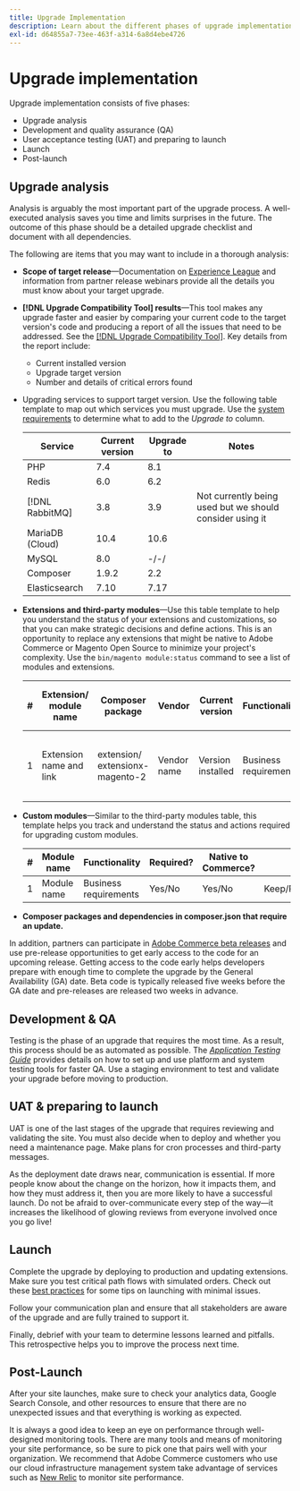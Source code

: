 ```yaml
---
title: Upgrade Implementation
description: Learn about the different phases of upgrade implementation for Adobe Commerce projects.
exl-id: d64855a7-73ee-463f-a314-6a8d4ebe4726
---
```

# Upgrade implementation

Upgrade implementation consists of five phases:

- Upgrade analysis
- Development and quality assurance (QA)
- User acceptance testing (UAT) and preparing to launch
- Launch
- Post-launch

## Upgrade analysis

Analysis is arguably the most important part of the upgrade process. A well-executed analysis saves you time and limits surprises in the future. The outcome of this phase should be a detailed upgrade checklist and document with all dependencies. 

The following are items that you may want to include in a thorough analysis:

- **Scope of target release**—Documentation on [Experience League](../../release/release-notes/overview.md) and information from partner release webinars provide all the details you must know about your target upgrade.

- **[!DNL Upgrade Compatibility Tool] results**—This tool makes any upgrade faster and easier by comparing your current code to the target version's code and producing a report of all the issues that need to be addressed. See the [[!DNL Upgrade Compatibility Tool]](../upgrade-compatibility-tool/overview.md). Key details from the report include:

  -  Current installed version
  - Upgrade target version
  - Number and details of critical errors found

- Upgrading services to support target version. Use the following table template to map out which services you must upgrade. Use the [system requirements](../../installation/system-requirements.md) to determine what to add to the _Upgrade to_ column.

  
  | Service         | Current version | Upgrade to | Notes                                                    |
  |-----------------|-----------------|------------|----------------------------------------------------------|
  | PHP             | 7.4             | 8.1        |                                                          |
  | Redis           | 6.0             | 6.2        |                                                          |
  | [!DNL RabbitMQ] | 3.8             | 3.9        | Not currently being used but we should consider using it |
  | MariaDB (Cloud) | 10.4            | 10.6       |                                                          |
  | MySQL           | 8.0             | -/-/       |                                                          |
  | Composer        | 1.9.2           | 2.2        |                                                          |
  | Elasticsearch   | 7.10            | 7.17       |                                                          |

- **Extensions and third-party modules**—Use this table template to help you understand the status of your extensions and customizations, so that you can make strategic decisions and define actions. This is an opportunity to replace any extensions that might be native to Adobe Commerce or Magento Open Source to minimize your project's complexity. Use the `bin/magento module:status` command to see a list of modules and extensions.

  | # | Extension/<br>module name   | Composer package                   | Vendor      | Current version   | Functionality         | Compatible with latest<br>Commerce version? | Issues                                           | Native to Commerce? | Action                  | Notes | 
  |---|-----------------------------|------------------------------------|-------------|-------------------|-----------------------|---------------------------------------------|--------------------------------------------------|---------------------|-------------------------|-------|
  | 1 | Extension name and link     | extension/<br>extensionx-magento-2 | Vendor name | Version installed | Business requirements | Yes/No                                      | List identified issues faced with this extension | Yes/No              | Keep/Replace/<br>Remove |       |
 
- **Custom modules**—Similar to the third-party modules table, this template helps you track and understand the status and actions required for upgrading custom modules.

  | # | Module name  | Functionality         | Required? | Native to Commerce? | Action              | Notes |
  |---|--------------|-----------------------|-----------|---------------------|---------------------|-------|
  | 1 | Module name  | Business requirements | Yes/No    | Yes/No              | Keep/Replace/Remove |       |

- **Composer packages and dependencies in composer.json that require an update.** 

In addition, partners can participate in [Adobe Commerce beta releases](../../release/beta.md) and use pre-release opportunities to get early access to the code for an upcoming release. Getting access to the code early helps developers prepare with enough time to complete the upgrade by the General Availability (GA) date. Beta code is typically released five weeks before the GA date and pre-releases are released two weeks in advance.

## Development & QA

Testing is the phase of an upgrade that requires the most time. As a result, this process should be as automated as possible. The _[Application Testing Guide](https://developer.adobe.com/commerce/testing/guide/)_ provides details on how to set up and use platform and system testing tools for faster QA. Use a staging environment to test and validate your upgrade before moving to production.

## UAT & preparing to launch

UAT is one of the last stages of the upgrade that requires reviewing and validating the site. You must also decide when to deploy and whether you need a maintenance page. Make plans for cron processes and third-party messages.

As the deployment date draws near, communication is essential. If more people know about the change on the horizon, how it impacts them, and how they must address it, then you are more likely to have a successful launch. Do not be afraid to over-communicate every step of the way—it increases the likelihood of glowing reviews from everyone involved once you go live!

## Launch

Complete the upgrade by deploying to production and updating extensions. Make sure you test critical path flows with simulated orders. Check out these [best practices](../prepare/best-practices.md) for some tips on launching with minimal issues.  

Follow your communication plan and ensure that all stakeholders are aware of the upgrade and are fully trained to support it.

Finally, debrief with your team to determine lessons learned and pitfalls. This retrospective helps you to improve the process next time.

## Post-Launch

After your site launches, make sure to check your analytics data, Google Search Console, and other resources to ensure that there are no unexpected issues and that everything is working as expected.

It is always a good idea to keep an eye on performance through well-designed monitoring tools. There are many tools and means of monitoring your site performance, so be sure to pick one that pairs well with your organization. We recommend that Adobe Commerce customers who use our cloud infrastructure management system take advantage of services such as [New Relic](https://experienceleague.adobe.com/docs/commerce-cloud-service/user-guide/monitor/new-relic/new-relic-service.html) to monitor site performance.
